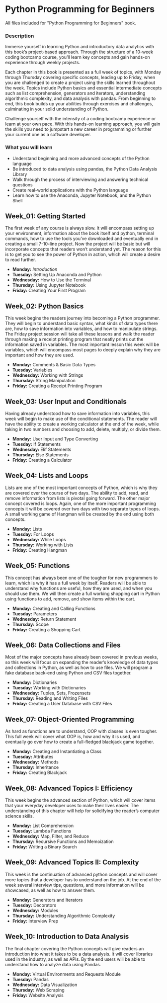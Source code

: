 # Python Programming for Beginners
<p>All files included for "Python Programming for Beginners" book.</p>

### Description
<p>
Immerse yourself in learning Python and introductory data analytics with this book’s 
project-based approach. Through the structure of a 10-week coding bootcamp course, you’ll 
learn key concepts and gain hands-on experience through weekly projects.
</p>

<p>
Each chapter in this book is presented as a full week of topics, with Monday through 
Thursday covering specific concepts, leading up to Friday, when you are challenged to 
create a project using the skills learned throughout the week. Topics include Python basics 
and essential intermediate concepts such as list comprehension, generators and iterators, 
understanding algorithmic complexity, and data analysis with pandas. From beginning to end, 
this book builds up your abilities through exercises and challenges, culminating in your 
solid understanding of Python.
</p>

<p>
Challenge yourself with the intensity of a coding bootcamp experience or learn at your own 
pace. With this hands-on learning approach, you will gain the skills you need to jumpstart 
a new career in programming or further your current one as a software developer.
</p>

### What you will learn
<p>
	<ul>
		<li>Understand beginning and more advanced concepts of the Python language</li>
		<li>Be introduced to data analysis using pandas, the Python Data Analysis Library</li>
		<li>Walk through the process of interviewing and answering technical questions</li>
		<li>Create real-world applications with the Python language</li>
		<li>Learn how to use the Anaconda, Jupyter Notebook, and the Python Shell</li>
	</ul>
</p>


## Week_01: Getting Started
<p>
The first week of any course is always slow. It will encompass setting up
your environment, information about the book itself and python, terminal
commands, how to use the tools you’ve downloaded and eventually end in
creating a small 7-10-line project. Now the project will be basic but will
incorporate concepts that readers won’t understand yet. The reason for
this is to get you to see the power of Python in action, which will create a
desire to read further.
</p>
<p>
	<ul>
		<li><b>Monday:</b> <i>Introduction</i></li>
		<li><b>Tuesday:</b> Setting Up Anaconda and Python</li>
		<li><b>Wednesday:</b> How to Use the Terminal</li>
		<li><b>Thursday:</b> Using Jupyter Notebook</li>
		<li><b>Friday:</b> Creating Your First Program</li>
	</ul>
</p>


## Week_02: Python Basics
<p>
This week begins the readers journey into becoming a Python
programmer. They will begin to understand basic syntax, what kinds of
data types there are, how to save information into variables, and how to
manipulate strings. The Friday project session will take all these lessons
and walk the reader through making a receipt printing program that neatly
prints out the information saved in variables. The most important lesson
this week will be variables, which will encompass most pages to deeply
explain why they are important and how they are used.
</p>
<p>
	<ul>
		<li><b>Monday:</b> Comments & Basic Data Types</li>
		<li><b>Tuesday:</b> Variables</li>
		<li><b>Wednesday:</b> Working with Strings</li>
		<li><b>Thursday:</b> String Manipulation</li>
		<li><b>Friday:</b> Creating a Receipt Printing Program</li>
	</ul>
</p>


## Week_03: User Input and Conditionals
<p>
Having already understood how to save information into variables, this
week will begin to make use of the conditional statements. The reader will
have the ability to create a working calculator at the end of the week,
while taking in two numbers and choosing to add, delete, multiply, or
divide them.
</p>
<p>
	<ul>
		<li><b>Monday:</b> User Input and Type Converting</li>
		<li><b>Tuesday:</b> If Statements</li>
		<li><b>Wednesday:</b> Elif Statements</li>
		<li><b>Thursday:</b> Else Statements</li>
		<li><b>Friday:</b> Creating a Calculator</li>
	</ul>
</p>


## Week_04: Lists and Loops
<p>
Lists are one of the most important concepts of Python, which is why
they are covered over the course of two days. The ability to add, read, and
remove information from lists is pivotal going forward. The other major
concept covered is loops. Again, one of the more important programming
concepts it will be covered over two days with two separate types of loops.
A small working game of Hangman will be created by the end using both
concepts.
</p>
<p>
	<ul>
		<li><b>Monday:</b> Lists</li>
		<li><b>Tuesday:</b> For Loops</li>
		<li><b>Wednesday:</b> While Loops</li>
		<li><b>Thursday:</b> Working with Lists</li>
		<li><b>Friday:</b> Creating Hangman</li>
	</ul>
</p>


## Week_05: Functions
<p>
This concept has always been one of the tougher for new programmers to
learn, which is why it has a full week by itself. Readers will be able to
understand why functions are useful, how they are used, and when you
should use them. We will then create a full working shopping cart in
Python using functions to add, remove, and show items within the cart.
</p>
<p>
	<ul>
		<li><b>Monday:</b> Creating and Calling Functions</li>
		<li><b>Tuesday:</b> Parameters</li>
		<li><b>Wednesday:</b> Return Statement</li>
		<li><b>Thursday:</b> Scope</li>
		<li><b>Friday:</b> Creating a Shopping Cart</li>
	</ul>
</p>


## Week_06: Data Collections and Files
<p>
Most of the major concepts have already been covered in previous weeks,
so this week will focus on expanding the reader’s knowledge of data types
and collections in Python, as well as how to use files. We will program a
fake database back-end using Python and CSV files together.
</p>
<p>
	<ul>
		<li><b>Monday:</b> Dictionaries</li>
		<li><b>Tuesday:</b> Working with Dictionaries</li>
		<li><b>Wednesday:</b> Tuples, Sets, Frozensets</li>
		<li><b>Thursday:</b> Reading and Writing Files</li>
		<li><b>Friday:</b> Creating a User Database with CSV Files</li>
	</ul>
</p>


## Week_07: Object-Oriented Programming
<p>
As hard as functions are to understand, OOP with classes is even tougher.
This full week will cover what OOP is, how and why it is used, and
eventually go over how to create a full-fledged blackjack game together.
</p>
<p>
	<ul>
		<li><b>Monday:</b> Creating and Instantiating a Class</li>
		<li><b>Tuesday:</b> Attributes</li>
		<li><b>Wednesday:</b> Methods</li>
		<li><b>Thursday:</b> Inheritance</li>
		<li><b>Friday:</b> Creating Blackjack</li>
	</ul>
</p>


## Week_08: Advanced Topics I: Efficiency
<p>
This week begins the advanced section of Python, which will cover items
that your everyday developer uses to make their lives easier. The
understanding of this chapter will help for solidifying the reader’s
computer science skills.
</p>
<p>
	<ul>
		<li><b>Monday:</b> List Comprehension</li>
		<li><b>Tuesday:</b> Lambda Functions</li>
		<li><b>Wednesday:</b> Map, Filter, and Reduce</li>
		<li><b>Thursday:</b> Recursive Functions and Memoization</li>
		<li><b>Friday:</b> Writing a Binary Search</li>
	</ul>
</p>


## Week_09: Advanced Topics II: Complexity
<p>
This week is the continuation of advanced python concepts and will
cover more topics that a developer has to understand on the job. At the end
of the week several interview tips, questions, and more information will be showcased, 
as well as how to answer them.
</p>
<p>
	<ul>
		<li><b>Monday:</b> Generators and Iterators</li>
		<li><b>Tuesday:</b> Decorators</li>
		<li><b>Wednesday:</b> Modules</li>
		<li><b>Thursday:</b> Understanding Algorithmic Complexity</li>
		<li><b>Friday:</b> Interview Prep</li>
	</ul>
</p>

## Week_10: Introduction to Data Analysis
<p>
The final chapter covering the Python concepts will give readers an
introduction into what it takes to be a data analysis. It will cover libraries 
used in the industry, as well as APIs. By the end users will be able to
understand how to analyze data using Pandas.
</p>
<p>
	<ul>
		<li><b>Monday:</b> Virtual Environments and Requests Module</li>
		<li><b>Tuesday:</b> Pandas</li>
		<li><b>Wednesday:</b> Data Visualization</li>
		<li><b>Thursday:</b> Web Scraping</li>
		<li><b>Friday:</b> Website Analysis</li>
	</ul>
</p>
